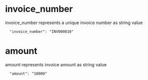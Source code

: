 # invoice_number

invoice_number represents a unique invoice number as string value

```
  "invoice_number": "INV000810"
```

# amount

amount represents invoice amount as string value

```
  "amount": "10000"
```
